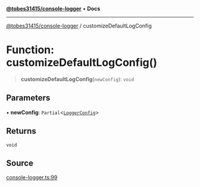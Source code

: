 [**@tobes31415/console-logger**](../README.md) • **Docs**

***

[@tobes31415/console-logger](../globals.md) / customizeDefaultLogConfig

# Function: customizeDefaultLogConfig()

> **customizeDefaultLogConfig**(`newConfig`): `void`

## Parameters

• **newConfig**: `Partial`\<[`LoggerConfig`](../interfaces/LoggerConfig.md)\>

## Returns

`void`

## Source

[console-logger.ts:99](https://github.com/tobes31415/console-logger/blob/1e4b4d3093e19c228b2652efee7620e71b7bea77/src/console-logger.ts#L99)
